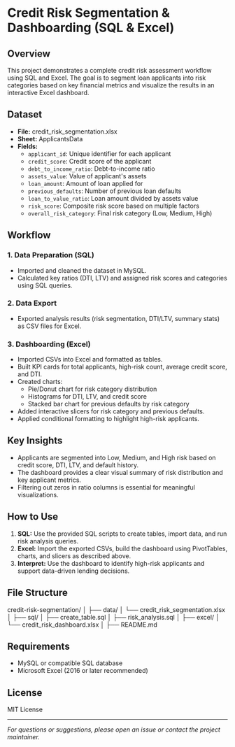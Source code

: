 # Credit Risk Segmentation & Dashboarding (SQL & Excel)

## Overview

This project demonstrates a complete credit risk assessment workflow using SQL and Excel. The goal is to segment loan applicants into risk categories based on key financial metrics and visualize the results in an interactive Excel dashboard.

## Dataset

- **File:** credit_risk_segmentation.xlsx
- **Sheet:** ApplicantsData
- **Fields:**
  - `applicant_id`: Unique identifier for each applicant
  - `credit_score`: Credit score of the applicant
  - `debt_to_income_ratio`: Debt-to-income ratio
  - `assets_value`: Value of applicant's assets
  - `loan_amount`: Amount of loan applied for
  - `previous_defaults`: Number of previous loan defaults
  - `loan_to_value_ratio`: Loan amount divided by assets value
  - `risk_score`: Composite risk score based on multiple factors
  - `overall_risk_category`: Final risk category (Low, Medium, High)

## Workflow

### 1. Data Preparation (SQL)
- Imported and cleaned the dataset in MySQL.
- Calculated key ratios (DTI, LTV) and assigned risk scores and categories using SQL queries.

### 2. Data Export
- Exported analysis results (risk segmentation, DTI/LTV, summary stats) as CSV files for Excel.

### 3. Dashboarding (Excel)
- Imported CSVs into Excel and formatted as tables.
- Built KPI cards for total applicants, high-risk count, average credit score, and DTI.
- Created charts:
  - Pie/Donut chart for risk category distribution
  - Histograms for DTI, LTV, and credit score
  - Stacked bar chart for previous defaults by risk category
- Added interactive slicers for risk category and previous defaults.
- Applied conditional formatting to highlight high-risk applicants.

## Key Insights

- Applicants are segmented into Low, Medium, and High risk based on credit score, DTI, LTV, and default history.
- The dashboard provides a clear visual summary of risk distribution and key applicant metrics.
- Filtering out zeros in ratio columns is essential for meaningful visualizations.

## How to Use

1. **SQL:** Use the provided SQL scripts to create tables, import data, and run risk analysis queries.
2. **Excel:** Import the exported CSVs, build the dashboard using PivotTables, charts, and slicers as described above.
3. **Interpret:** Use the dashboard to identify high-risk applicants and support data-driven lending decisions.

## File Structure

credit-risk-segmentation/
│
├── data/
│ └── credit_risk_segmentation.xlsx
│
├── sql/
│ ├── create_table.sql
│ ├── risk_analysis.sql
│
├── excel/
│ └── credit_risk_dashboard.xlsx
│
├── README.md

## Requirements

- MySQL or compatible SQL database
- Microsoft Excel (2016 or later recommended)

## License

MIT License

---

*For questions or suggestions, please open an issue or contact the project maintainer.*


